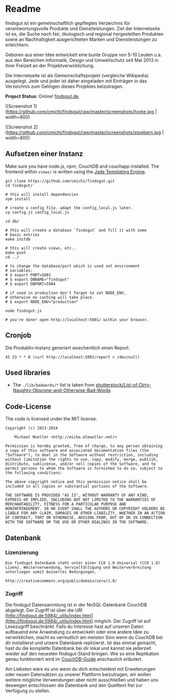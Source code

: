 # Readme

findsgut ist ein gemeinschaftlich gepflegtes Verzeichnis 
für verantwortungsvolle Produkte und Dienstleistungen. Ziel der
Internetseite ist es, die Suche nach fair, ökologisch und regional
hergestellten Produkten sowie an Nachhaltigkeit ausgerichteten Marken 
und Dienstleistungen zu erleichtern. 

Geboren aus einer Idee entwickelt eine bunte Gruppe von 5-10 Leuten u.a.
aus den Bereichen Informatik, Design und Umweltschutz seit Mai 2013 in
ihrer Freizeit an der Projektverwirklichung. 

Die Internetseite ist als Gemeinschaftsprojekt (vergleiche Wikipedia) 
ausgelegt. Jede und jeder ist daher eingeladen mit Einträgen in das 
Verzeichnis zum Gelingen dieses Projektes beizutragen.

**Project Status:** Online! [findsgut.de](https://www.findsgut.de).

![Screenshot 1](https://github.com/cmichi/findsgut/raw/master/screenshots/home.jpg | width=800)

![Screenshot 2](https://github.com/cmichi/findsgut/raw/master/screenshots/stoebern.jpg | width=800)


## Aufsetzen einer Instanz

Make sure you have node.js, npm, CouchDB and couchapp installed.
The frontend within `views/` is written using the [Jade Templating
Engine](http://jade-lang.com/reference/).

	git clone https://github.com/cmichi/findsgut.git
	cd findsgut/

	# this will install dependencies
	npm install

	# create a config file. adapt the config_local.js later.
	cp config.js config_local.js

	cd db/

	# this will create a database `findsgut` and fill it with some
	# basic entries
	make initdb

	# this will create views, etc..
	make push
	cd ../

	# to change the database/port which is used set environment
	# variables: 
	# $ export PORT=5001
	# $ export DBNAME="findsgut"
	# $ export DBPORT=5984

	# if used in production don't forget to set NODE_ENV,
	# otherwise no caching will take place.
	# $ export NODE_ENV="production"

	node findsgut.js 

	# you're done! open http://localhost:5001/ within your browser.


## Cronjob

Die Produktiv-Instanz generiert woechentlich einen Report:

	45 23 * * 0 (curl http://localhost:5001/report > /dev/null)


## Used libraries

 * The `./lib/badwords/*` list is taken from [shutterstock/List-of-Dirty-Naughty-Obscene-and-Otherwise-Bad-Words](https://github.com/shutterstock/List-of-Dirty-Naughty-Obscene-and-Otherwise-Bad-Words)

## Code-License

The code is licensed under the MIT license:

	Copyright (c) 2013-2014

		Michael Mueller <http://micha.elmueller.net/>

	Permission is hereby granted, free of charge, to any person obtaining
	a copy of this software and associated documentation files (the
	"Software"), to deal in the Software without restriction, including
	without limitation the rights to use, copy, modify, merge, publish,
	distribute, sublicense, and/or sell copies of the Software, and to
	permit persons to whom the Software is furnished to do so, subject to
	the following conditions:

	The above copyright notice and this permission notice shall be
	included in all copies or substantial portions of the Software.

	THE SOFTWARE IS PROVIDED "AS IS", WITHOUT WARRANTY OF ANY KIND,
	EXPRESS OR IMPLIED, INCLUDING BUT NOT LIMITED TO THE WARRANTIES OF
	MERCHANTABILITY, FITNESS FOR A PARTICULAR PURPOSE AND
	NONINFRINGEMENT. IN NO EVENT SHALL THE AUTHORS OR COPYRIGHT HOLDERS BE
	LIABLE FOR ANY CLAIM, DAMAGES OR OTHER LIABILITY, WHETHER IN AN ACTION
	OF CONTRACT, TORT OR OTHERWISE, ARISING FROM, OUT OF OR IN CONNECTION
	WITH THE SOFTWARE OR THE USE OR OTHER DEALINGS IN THE SOFTWARE.


## Datenbank

### Lizenzierung

	Die findsgut Datenbank steht unter einer CC0 1.0 Universal (CC0 1.0) 
	Lizenz. Weiterverwendung, Vervielfältigung und Weiterverbreitung 
	unterliegen somit keinerlei Bedingungen. 

	http://creativecommons.org/publicdomain/zero/1.0/

### Zugriff

Die findsgut Datensammlung ist in der NoSQL-Datenbank CouchDB abgelegt.
Der Zugriff ist über die URI 
[http://findsgut.de:5984/_utils/index.html](http://findsgut.de:5984/_utils/index.html)
möglich. Der Zugriff ist auf Lesezugriff beschränkt. Falls du Interesse
hast auf unseren Daten aufbauend eine Anwendung zu entwickeln oder eine
andere Idee zu verwirklichen, macht es vermutlich am meisten Sinn wenn
du CouchDB bei dir installierst und unsere Datenbank replizierst.
Ist das einmal gemacht, hast du die komplette Datenbank bei dir lokal
und kannst sie jederzeit wieder auf den neuesten findsgut-Stand bringen.
Wie so eine Replikation genau funktioniert wird im 
[CouchDB-Guide](http://guide.couchdb.org/editions/1/de/tour.html#replication) 
anschaulich erläutert.

Am Liebsten wäre es uns wenn du dich entscheidest mit Erweiterungen oder 
neuen Datensätzen zu unserer Plattform beizutragen, wir wollen weitere 
mögliche Verwendungen aber nicht ausschließen und haben uns deswegen 
entschlossen die Datenbank und den Quelltext frei zur Verfügung zu
stellen.
